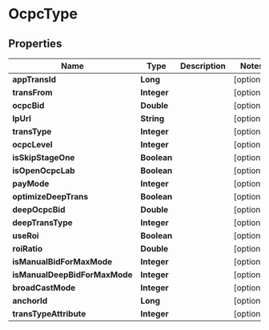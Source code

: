 

# OcpcType


## Properties

Name | Type | Description | Notes
------------ | ------------- | ------------- | -------------
**appTransId** | **Long** |  |  [optional]
**transFrom** | **Integer** |  |  [optional]
**ocpcBid** | **Double** |  |  [optional]
**lpUrl** | **String** |  |  [optional]
**transType** | **Integer** |  |  [optional]
**ocpcLevel** | **Integer** |  |  [optional]
**isSkipStageOne** | **Boolean** |  |  [optional]
**isOpenOcpcLab** | **Boolean** |  |  [optional]
**payMode** | **Integer** |  |  [optional]
**optimizeDeepTrans** | **Boolean** |  |  [optional]
**deepOcpcBid** | **Double** |  |  [optional]
**deepTransType** | **Integer** |  |  [optional]
**useRoi** | **Boolean** |  |  [optional]
**roiRatio** | **Double** |  |  [optional]
**isManualBidForMaxMode** | **Integer** |  |  [optional]
**isManualDeepBidForMaxMode** | **Integer** |  |  [optional]
**broadCastMode** | **Integer** |  |  [optional]
**anchorId** | **Long** |  |  [optional]
**transTypeAttribute** | **Integer** |  |  [optional]



